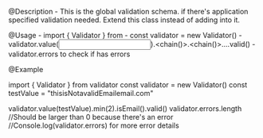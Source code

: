 @Description
	- This is the global validation schema. if there's application specified validation needed. Extend this class instead of adding into it.

@Usage
	- import { Validator } from <path to validator.ts>
	- const validator = new Validator()
	- validator.value(<input value>).<chain()>.<chain()>....valid()
	- validator.errors to check if has errors

@Example

import { Validator } from validator
const validator = new Validator()
const testValue = "thisisNotavalidEmailemail.com"

validator.value(testValue).min(2).isEmail().valid()
validator.errors.length 
//Should be larger than 0 because there's an error
//Console.log(validator.errors) for more error details
